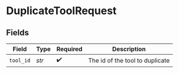 # DuplicateToolRequest


## Fields

| Field                           | Type                            | Required                        | Description                     |
| ------------------------------- | ------------------------------- | ------------------------------- | ------------------------------- |
| `tool_id`                       | *str*                           | :heavy_check_mark:              | The id of the tool to duplicate |